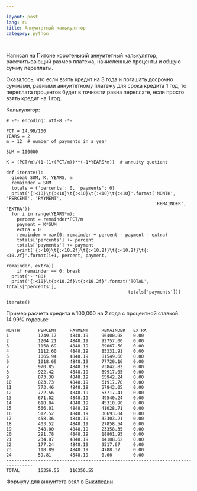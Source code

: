 ```yaml
---

layout: post  
lang: ru  
title: Аннуитетный калькулятор  
category: python  

---
```


Написал на Питоне коротенький аннуитетный калькулятор, рассчитывающий размер платежа, начисленные проценты и общую сумму переплаты. 

Оказалось, что если взять кредит на 3 года и погашать досрочно суммами, равными аннуитетному платежу для срока кредита 1 год, то переплата процентов будет в точности равна переплате, если просто взять кредит на 1 год.

Калькулятор:

    # -*- encoding: utf-8 -*-

    PCT = 14.99/100
    YEARS = 2
    m = 12  # number of payments in a year

    SUM = 100000

    K = (PCT/m)/(1-(1+(PCT/m))**(-1*YEARS*m))  # annuity quotient

    def iterate():
      global SUM, K, YEARS, m
      remainder = SUM
      totals = {'percents': 0, 'payments': 0}
      print('{:<10}\t{:<10}\t{:<10}\t{:<10}\t{:<10}'.format('MONTH', 'PERCENT', 'PAYMENT',
                                                            'REMAINDER', 'EXTRA'))
      for i in range(YEARS*m):
        percent = remainder*PCT/m
        payment = K*SUM
        extra = 0
        remainder = max(0, remainder + percent - payment - extra)
        totals['percents'] += percent
        totals['payments'] += payment
        print('{:<10}\t{:<10.2f}\t{:<10.2f}\t{:<10.2f}\t{:<10.2f}'.format(i+1, percent, payment,
                                                                          remainder, extra))
        if remainder == 0: break
      print('-'*80)
      print('{:<10}\t{:<10.2f}\t{:<10.2f}'.format('TOTAL', totals['percents'],
                                                  totals['payments']))

    iterate()

Пример расчета кредита в 100,000 на 2 года с процентной ставкой 14.99% годовых:

    MONTH       PERCENT   	PAYMENT   	REMAINDER 	EXTRA     
    1         	1249.17   	4848.19   	96400.98  	0.00      
    2         	1204.21   	4848.19   	92757.00  	0.00      
    3         	1158.69   	4848.19   	89067.50  	0.00      
    4         	1112.60   	4848.19   	85331.91  	0.00      
    5         	1065.94   	4848.19   	81549.66  	0.00      
    6         	1018.69   	4848.19   	77720.16  	0.00      
    7         	970.85    	4848.19   	73842.82  	0.00      
    8         	922.42    	4848.19   	69917.05  	0.00      
    9         	873.38    	4848.19   	65942.24  	0.00      
    10        	823.73    	4848.19   	61917.78  	0.00      
    11        	773.46    	4848.19   	57843.05  	0.00      
    12        	722.56    	4848.19   	53717.41  	0.00      
    13        	671.02    	4848.19   	49540.24  	0.00      
    14        	618.84    	4848.19   	45310.90  	0.00      
    15        	566.01    	4848.19   	41028.71  	0.00      
    16        	512.52    	4848.19   	36693.04  	0.00      
    17        	458.36    	4848.19   	32303.21  	0.00      
    18        	403.52    	4848.19   	27858.54  	0.00      
    19        	348.00    	4848.19   	23358.35  	0.00      
    20        	291.78    	4848.19   	18801.95  	0.00      
    21        	234.87    	4848.19   	14188.62  	0.00      
    22        	177.24    	4848.19   	9517.67   	0.00      
    23        	118.89    	4848.19   	4788.37   	0.00      
    24        	59.81     	4848.19   	0.00      	0.00      
    --------------------------------------------------------------------------------
    TOTAL     	16356.55  	116356.55 

Формулу для аннуитета взял в [Википедии](http://ru.wikipedia.org/wiki/%D0%90%D0%BD%D0%BD%D1%83%D0%B8%D1%82%D0%B5%D1%82).
